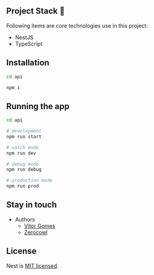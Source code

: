 ## Project Stack :corn:

Following items are core technologies use in this project:

- NestJS
- TypeScript

## Installation

```bash
cd api

npm i
```

## Running the app

```bash
cd api

# development
npm run start

# watch mode
npm run dev

# debug mode
npm run debug

# production mode
npm run prod
```

## Stay in touch

- Authors
  - [Vitor Gomes](https://github.com/vitoorgomes)
  - [Zerocowl](https://github.com/zerocowl)

## License

  Nest is [MIT licensed](LICENSE).
